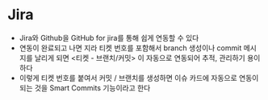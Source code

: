 # Jira
- Jira와 Github을 GitHub for jira를 통해 쉽게 연동할 수 있다
- 연동이 완료되고 나면 지라 티켓 번호를 포함해서 branch 생성이나 commit 메시지를 날리게 되면 <티켓 - 브랜치/커밋> 이 자동으로 연동되어 추적, 관리하기 용이하다
- 이렇게 티켓 번호를 붙여서 커밋 / 브랜치를 생성하면 이슈 카드에 자동으로 연동이 되는 것을 Smart Commits 기능이라고 한다
